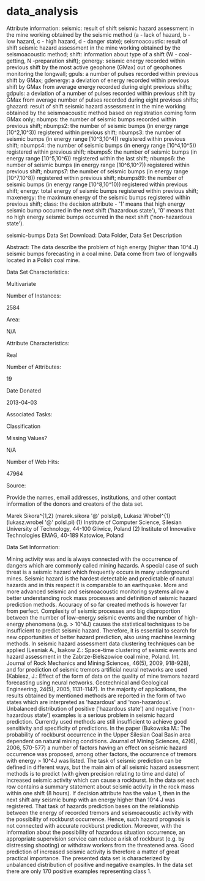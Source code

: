 # data_analysis


Attribute information:
seismic: result of shift seismic hazard assessment in the mine working obtained by the seismic method (a - lack of hazard, b - low hazard, c - high hazard, d - danger state);
seismoacoustic: result of shift seismic hazard assessment in the mine working obtained by the seismoacoustic method;
shift: information about type of a shift (W - coal-getting, N -preparation shift);
genergy: seismic energy recorded within previous shift by the most active geophone (GMax) out of geophones monitoring the longwall;
gpuls: a number of pulses recorded within previous shift by GMax;
gdenergy: a deviation of energy recorded within previous shift by GMax from average energy recorded during eight previous shifts;
gdpuls: a deviation of a number of pulses recorded within previous shift by GMax from average number of pulses recorded during eight previous shifts;
ghazard: result of shift seismic hazard assessment in the mine working obtained by the seismoacoustic method based on registration coming form GMax only;
nbumps: the number of seismic bumps recorded within previous shift;
nbumps2: the number of seismic bumps (in energy range [10^2,10^3)) registered within previous shift;
nbumps3: the number of seismic bumps (in energy range [10^3,10^4)) registered within previous shift;
nbumps4: the number of seismic bumps (in energy range [10^4,10^5)) registered within previous shift;
nbumps5: the number of seismic bumps (in energy range [10^5,10^6)) registered within the last shift;
nbumps6: the number of seismic bumps (in energy range [10^6,10^7)) registered within previous shift;
nbumps7: the number of seismic bumps (in energy range [10^7,10^8)) registered within previous shift;
nbumps89: the number of seismic bumps (in energy range [10^8,10^10)) registered within previous shift;
energy: total energy of seismic bumps registered within previous shift;
maxenergy: the maximum energy of the seismic bumps registered within previous shift;
class: the decision attribute - '1' means that high energy seismic bump occurred in the next shift ('hazardous state'), '0' means that no high energy seismic bumps occurred in the next shift ('non-hazardous state').


seismic-bumps Data Set 
Download: Data Folder, Data Set Description

Abstract: The data describe the problem of high energy (higher than 10^4 J) seismic bumps forecasting in a coal mine. Data come from two of longwalls located in a Polish coal mine.

Data Set Characteristics:  

Multivariate

Number of Instances:

2584

Area:

N/A

Attribute Characteristics:

Real

Number of Attributes:

19

Date Donated

2013-04-03

Associated Tasks:

Classification

Missing Values?

N/A

Number of Web Hits:

47964


Source:

Provide the names, email addresses, institutions, and other contact information of the donors and creators of the data set. 

Marek Sikora^{1,2} (marek.sikora '@' polsl.pl), Lukasz Wrobel^{1} (lukasz.wrobel '@' polsl.pl) 
(1) Institute of Computer Science, Silesian University of Technology, 44-100 Gliwice, Poland 
(2) Institute of Innovative Technologies EMAG, 40-189 Katowice, Poland


Data Set Information:

Mining activity was and is always connected with the occurrence of dangers which are commonly called 
mining hazards. A special case of such threat is a seismic hazard which frequently occurs in many 
underground mines. Seismic hazard is the hardest detectable and predictable of natural hazards and in 
this respect it is comparable to an earthquake. More and more advanced seismic and seismoacoustic 
monitoring systems allow a better understanding rock mass processes and definition of seismic hazard 
prediction methods. Accuracy of so far created methods is however far from perfect. Complexity of 
seismic processes and big disproportion between the number of low-energy seismic events and the number 
of high-energy phenomena (e.g. > 10^4J) causes the statistical techniques to be insufficient to predict 
seismic hazard. Therefore, it is essential to search for new opportunities of better hazard prediction, 
also using machine learning methods. In seismic hazard assessment data clustering techniques can be 
applied (Lesniak A., Isakow Z.: Space-time clustering of seismic events and hazard assessment in the 
Zabrze-Bielszowice coal mine, Poland. Int. Journal of Rock Mechanics and Mining Sciences, 46(5), 2009, 
918-928), and for prediction of seismic tremors artificial neural networks are used (Kabiesz, J.: Effect 
of the form of data on the quality of mine tremors hazard forecasting using neural networks. 
Geotechnical and Geological Engineering, 24(5), 2005, 1131-1147). In the majority of applications, the 
results obtained by mentioned methods are reported in the form of two states which are interpreted as 
'hazardous' and 'non-hazardous'. Unbalanced distribution of positive ('hazardous state') and negative 
('non-hazardous state') examples is a serious problem in seismic hazard prediction. Currently used 
methods are still insufficient to achieve good sensitivity and specificity of predictions. In the paper 
(Bukowska M.: The probability of rockburst occurrence in the Upper Silesian Coal Basin area dependent on 
natural mining conditions. Journal of Mining Sciences, 42(6), 2006, 570-577) a number of factors having 
an effect on seismic hazard occurrence was proposed, among other factors, the occurrence of tremors with 
energy > 10^4J was listed. The task of seismic prediction can be defined in different ways, but the main 
aim of all seismic hazard assessment methods is to predict (with given precision relating to time and 
date) of increased seismic activity which can cause a rockburst. In the data set each row contains a 
summary statement about seismic activity in the rock mass within one shift (8 hours). If decision 
attribute has the value 1, then in the next shift any seismic bump with an energy higher than 10^4 J was 
registered. That task of hazards prediction bases on the relationship between the energy of recorded 
tremors and seismoacoustic activity with the possibility of rockburst occurrence. Hence, such hazard 
prognosis is not connected with accurate rockburst prediction. Moreover, with the information about the 
possibility of hazardous situation occurrence, an appropriate supervision service can reduce a risk of 
rockburst (e.g. by distressing shooting) or withdraw workers from the threatened area. Good prediction 
of increased seismic activity is therefore a matter of great practical importance. The presented data 
set is characterized by unbalanced distribution of positive and negative examples. In the data set there 
are only 170 positive examples representing class 1. 
